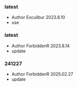 ### latest
+ Author Exculibur 2023.8.10
+ use

### latest
+ Author ForbiddenR 2023.8.14
+ update

### 241227
+ Author ForbiddenR 2025.02.27
+ update

